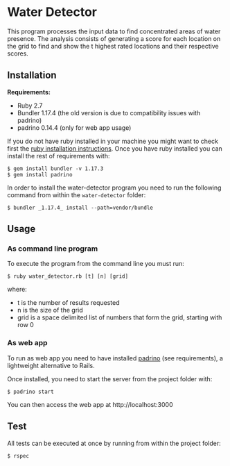 # Water Detector

This program processes the input data to find concentrated areas of water presence. The analysis consists of generating a score for each location on the grid to find and show the t highest rated locations and their respective scores. 

## Installation

**Requirements:**
- Ruby 2.7
- Bundler 1.17.4 (the old version is due to compatibility issues with padrino) 
- padrino 0.14.4 (only for web app usage)

If you do not have ruby installed in your machine you might want to check first the [ruby installation instructions](https://www.ruby-lang.org/en/documentation/installation/). Once you have ruby installed you can install the rest of requirements with:

    $ gem install bundler -v 1.17.3
    $ gem install padrino

In order to install the water-detector program you need to run the following command from within the `water-detector` folder:

    $ bundler _1.17.4_ install --path=vendor/bundle

## Usage

### As command line program

To execute the program from the command line you must run:

    $ ruby water_detector.rb [t] [n] [grid]
    
where:
- t is the number of results requested
- n is the size of the grid
- grid is a space delimited list of numbers that form the grid, starting with row 0

### As web app

To run as web app you need to have installed [padrino](http://padrinorb.com/) (see requirements), a lightweight alternative to Rails. 

Once installed, you need to start the server from the project folder with:

    $ padrino start

You can then access the web app at http://localhost:3000


## Test

All tests can be executed at once by running from within the project folder:

    $ rspec
